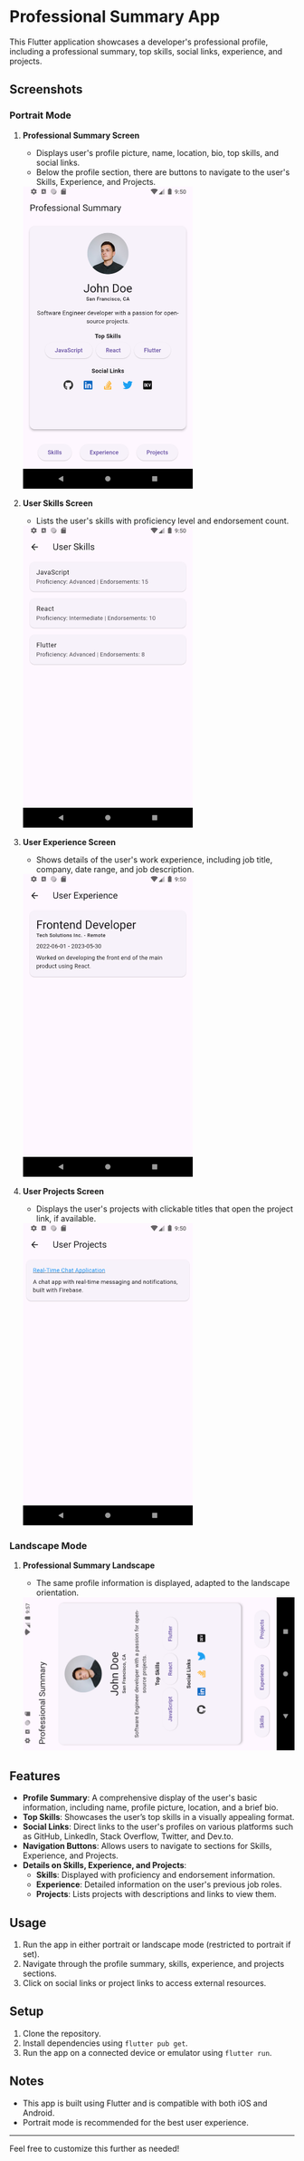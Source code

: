 # Professional Summary App

This Flutter application showcases a developer's professional profile, including a professional summary, top skills, social links, experience, and projects.

## Screenshots

### Portrait Mode

1. **Professional Summary Screen**
   - Displays user's profile picture, name, location, bio, top skills, and social links.
   - Below the profile section, there are buttons to navigate to the user's Skills, Experience, and Projects.

   <img src="images/professional_summary.png" alt="Professional Summary Portrait" width="300">

2. **User Skills Screen**
   - Lists the user's skills with proficiency level and endorsement count.

   <img src="images/user_skills.png" alt="User Skills Portrait" width="300">

3. **User Experience Screen**
   - Shows details of the user's work experience, including job title, company, date range, and job description.

   <img src="images/user_experience.png" alt="User Experience Portrait" width="300">

4. **User Projects Screen**
   - Displays the user's projects with clickable titles that open the project link, if available.

   <img src="images/user_projects.png" alt="User Projects Portrait" width="300">

### Landscape Mode

1. **Professional Summary Landscape**
   - The same profile information is displayed, adapted to the landscape orientation.

   <img src="images/app_landscape.png" alt="Professional Summary Landscape" width="500">

## Features

- **Profile Summary**: A comprehensive display of the user's basic information, including name, profile picture, location, and a brief bio.
- **Top Skills**: Showcases the user’s top skills in a visually appealing format.
- **Social Links**: Direct links to the user's profiles on various platforms such as GitHub, LinkedIn, Stack Overflow, Twitter, and Dev.to.
- **Navigation Buttons**: Allows users to navigate to sections for Skills, Experience, and Projects.
- **Details on Skills, Experience, and Projects**:
  - **Skills**: Displayed with proficiency and endorsement information.
  - **Experience**: Detailed information on the user's previous job roles.
  - **Projects**: Lists projects with descriptions and links to view them.

## Usage

1. Run the app in either portrait or landscape mode (restricted to portrait if set).
2. Navigate through the profile summary, skills, experience, and projects sections.
3. Click on social links or project links to access external resources.

## Setup

1. Clone the repository.
2. Install dependencies using `flutter pub get`.
3. Run the app on a connected device or emulator using `flutter run`.

## Notes

- This app is built using Flutter and is compatible with both iOS and Android.
- Portrait mode is recommended for the best user experience.

---

Feel free to customize this further as needed!
